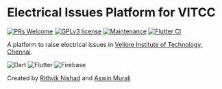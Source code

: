 # Electrical Issues Platform for VITCC

[![PRs Welcome](https://img.shields.io/badge/PRs-welcome-brightgreen.svg?style=flat-square)](http://makeapullrequest.com)
[![GPLv3 license](https://img.shields.io/badge/License-GPLv3-blue.svg)](http://perso.crans.org/besson/LICENSE.html)
[![Maintenance](https://img.shields.io/badge/Maintained%3F-yes-green.svg)](https://github.com/rithviknishad/vitcc_electrical_issues/graphs/commit-activity)
[![Flutter CI](https://github.com/rithviknishad/vitcc_electrical_issues/actions/workflows/flutter_ci.yml/badge.svg)](https://github.com/rithviknishad/vitcc_electrical_issues/actions/workflows/flutter_ci.yml)

A platform to raise electrical issues in [Vellore Institute of Technology, Chennai](https://chennai.vit.ac.in/).

![Dart](https://img.shields.io/badge/Dart-0175C2?style=for-the-badge&logo=dart&logoColor=white)
![Flutter](https://img.shields.io/badge/Flutter-02569B?style=for-the-badge&logo=flutter&logoColor=white)
![Firebase](https://img.shields.io/badge/firebase-ffca28?style=for-the-badge&logo=firebase&logoColor=black)

Created by
[Rithvik Nishad](https://github.com/rithviknishad/) and
[Aswin Murali](https://github.com/aswinmurali-io)
